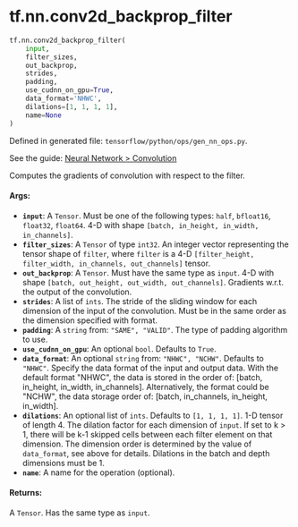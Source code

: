 <div itemscope itemtype="http://developers.google.com/ReferenceObject">
<meta itemprop="name" content="tf.nn.conv2d_backprop_filter" />
<meta itemprop="path" content="Stable" />
</div>

# tf.nn.conv2d_backprop_filter

``` python
tf.nn.conv2d_backprop_filter(
    input,
    filter_sizes,
    out_backprop,
    strides,
    padding,
    use_cudnn_on_gpu=True,
    data_format='NHWC',
    dilations=[1, 1, 1, 1],
    name=None
)
```



Defined in generated file: `tensorflow/python/ops/gen_nn_ops.py`.

See the guide: [Neural Network > Convolution](../../../../api_guides/python/nn.md#Convolution)

Computes the gradients of convolution with respect to the filter.

#### Args:

* <b>`input`</b>: A `Tensor`. Must be one of the following types: `half`, `bfloat16`, `float32`, `float64`.
    4-D with shape `[batch, in_height, in_width, in_channels]`.
* <b>`filter_sizes`</b>: A `Tensor` of type `int32`.
    An integer vector representing the tensor shape of `filter`,
    where `filter` is a 4-D
    `[filter_height, filter_width, in_channels, out_channels]` tensor.
* <b>`out_backprop`</b>: A `Tensor`. Must have the same type as `input`.
    4-D with shape `[batch, out_height, out_width, out_channels]`.
    Gradients w.r.t. the output of the convolution.
* <b>`strides`</b>: A list of `ints`.
    The stride of the sliding window for each dimension of the input
    of the convolution. Must be in the same order as the dimension specified with
    format.
* <b>`padding`</b>: A `string` from: `"SAME", "VALID"`.
    The type of padding algorithm to use.
* <b>`use_cudnn_on_gpu`</b>: An optional `bool`. Defaults to `True`.
* <b>`data_format`</b>: An optional `string` from: `"NHWC", "NCHW"`. Defaults to `"NHWC"`.
    Specify the data format of the input and output data. With the
    default format "NHWC", the data is stored in the order of:
        [batch, in_height, in_width, in_channels].
    Alternatively, the format could be "NCHW", the data storage order of:
        [batch, in_channels, in_height, in_width].
* <b>`dilations`</b>: An optional list of `ints`. Defaults to `[1, 1, 1, 1]`.
    1-D tensor of length 4.  The dilation factor for each dimension of
    `input`. If set to k > 1, there will be k-1 skipped cells between each filter
    element on that dimension. The dimension order is determined by the value of
    `data_format`, see above for details. Dilations in the batch and depth
    dimensions must be 1.
* <b>`name`</b>: A name for the operation (optional).


#### Returns:

A `Tensor`. Has the same type as `input`.
